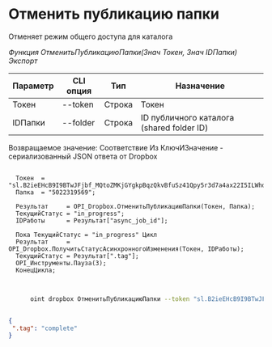 ﻿---
sidebar_position: 2
---

# Отменить публикацию папки
 Отменяет режим общего доступа для каталога


*Функция ОтменитьПубликациюПапки(Знач Токен, Знач IDПапки) Экспорт*

  | Параметр | CLI опция | Тип | Назначение |
  |-|-|-|-|
  | Токен | --token | Строка | Токен |
  | IDПапки | --folder | Строка | ID публичного каталога (shared folder ID) |

  
  Возвращаемое значение:   Соответствие Из КлючИЗначение - сериализованный JSON ответа от Dropbox

```bsl title="Пример кода"
	
  Токен  = "sl.B2ieEHcB9I9BTwJFjbf_MQtoZMKjGYgkpBqzQkvBfuSz41Qpy5r3d7a4ax22I5ILWhd9KLbN5L...";
  Папка  = "5022319569";
  
  Результат     = OPI_Dropbox.ОтменитьПубликациюПапки(Токен, Папка);
  ТекущийСтатус = "in_progress";
  IDРаботы      = Результат["async_job_id"];
  
  Пока ТекущийСтатус = "in_progress" Цикл
  Результат     = OPI_Dropbox.ПолучитьСтатусАсинхронногоИзменения(Токен, IDРаботы);
  ТекущийСтатус = Результат[".tag"];
  OPI_Инструменты.Пауза(3);
  КонецЦикла;
	
```

```sh title="Пример команды CLI"
    
      oint dropbox ОтменитьПубликациюПапки --token "sl.B2ieEHcB9I9BTwJFjbf_MQtoZMKjGYgkpBqzQkvBfuSz41Qpy5r3d7a4ax22I5ILWhd9KLbN5L..." --folder %folder%

```


```json title="Результат"

{
 ".tag": "complete"
}

```
